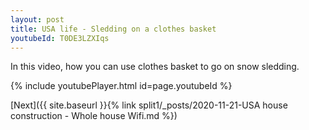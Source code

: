 ```yaml
---
layout: post
title: USA life - Sledding on a clothes basket 
youtubeId: T0DE3LZXIqs
---
```

 
In this video, how you can use clothes basket to go on snow sledding.
 
 
 


{% include youtubePlayer.html id=page.youtubeId %}
 
 
[Next]({{ site.baseurl }}{% link split1/_posts/2020-11-21-USA house construction - Whole house Wifi.md %})
